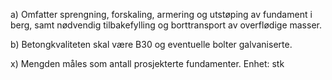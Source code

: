 a) Omfatter sprengning, forskaling, armering og utstøping av fundament i berg, samt nødvendig tilbakefylling og borttransport av overflødige masser.

b) Betongkvaliteten skal være B30 og eventuelle bolter galvaniserte.

x) Mengden måles som antall prosjekterte fundamenter. Enhet: stk


